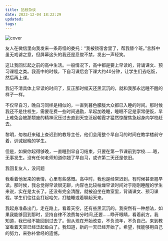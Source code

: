 ```yaml
---
title: 拾枝杂谈
date: 2023-12-04 18:22:29
updated: 
tags:
---
```

![cover](IMG_20231204_180326.jpg)

友人在微信里向我发来一条奇怪的委托：“我被锁宿舍里了，帮我替个班。”言辞中虽无戏谑之意，但屏幕这头的我还是忍俊不禁，发出一声轻笑。
<!-- more -->
这让我回忆起之前的高中生活。一般情况下，高中都是要上早读的，背诵课文、预习课程之类。我高中的时候，下自习课后会下课大约40分钟，让学生们去吃饭，然后再上课。

我记不清具体上早读的时间了，反正那时候天还黑沉沉的，就和我那永远睡不醒的样子一样。

不仅早自习，晚自习同样是相似的，一直到暮色朦胧大众都已入睡的时间。那时候我还不是住校生，需要花费一些时间通勤，早起加晚睡，睡眠不足是家常便饭，早上难免会被那颓废的精神沉压过去直到天空泛起朝霞才猛然惊醒焦急起身向学校赶去。

黎明，匆匆赶来碰上查迟到的教导主任，他们会用整个早自习的时间在教学楼前守着，训诫起晚的学生。

但是，如果你起得够晚，一直睡到早自习结束，只要在第一节课前到学校……嗯，无事发生。没有任何老师知道你翘了早自习，或许第二天还是依旧。

我回复友人，没问题

我看着他发来的表情，心里有些感慨。高中时，我也是经常迟到，有时候甚至翘早读。那时候，我总觉得早读很无聊，内容也比较枯燥早读时间对于刚刚睡醒的学生来说，实在是太长了。还没有完全清醒，就被迫坐在教室里，背诵课文、预习课程。学生们往往会打起哈欠，打瞌睡或着聊起天来。

我起身准备出门，走在路上，看着天空，还有些黑沉沉的。我突然有一种想法，如果我能够回到那时，坚持自律不浪费每分时间,还要......睁开眼睛，看着前方。我知道，我已经不能回到过去了。但从现在开始改变，不负流年，不负自己。来到教室看着天空已经泛起鱼白了。我知道，新的一天已经开始了。希望，我能够用自己的努力，来弥补曾经的遗憾。